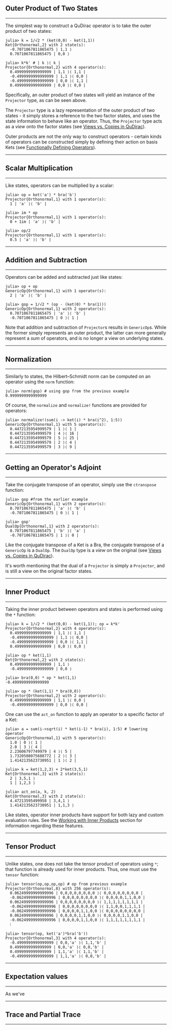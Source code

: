 ## Outer Product of Two States
---

The simplest way to construct a QuDirac operator is to take the outer product of two states:

```
julia> k = 1/√2 * (ket(0,0) - ket(1,1))
Ket{Orthonormal,2} with 2 state(s):
  -0.7071067811865475 | 1,1 ⟩
  0.7071067811865475 | 0,0 ⟩

julia> k*k' # | k ⟩⟨ k |
Projector{Orthonormal,2} with 4 operator(s):
  0.4999999999999999 | 1,1 ⟩⟨ 1,1 |
  -0.4999999999999999 | 1,1 ⟩⟨ 0,0 |
  -0.4999999999999999 | 0,0 ⟩⟨ 1,1 |
  0.4999999999999999 | 0,0 ⟩⟨ 0,0 |
```

Specifically, an outer product of two states will yield an instance of the `Projector` type, as can be seen above. 

The `Projector` type is a lazy representation of the outer product of two states - it simply stores a reference to 
the two factor states, and uses the state information to behave like an operator. Thus, the `Projector` type acts as 
a *view* onto the factor states (see [Views vs. Copies in QuDirac](view_copy.md)). 

Outer products are not the only way to construct operators - certain kinds of operators can be constructed simply by 
defining their action on basis Kets (see [Functionally Defining Operators](func_op_def.md)).

---
## Scalar Multiplication
---

Like states, operators can be multiplied by a scalar: 

```
julia> op = ket('a') * bra('b')
Projector{Orthonormal,1} with 1 operator(s):
  1 | 'a' ⟩⟨ 'b' |

julia> im * op
Projector{Orthonormal,1} with 1 operator(s):
  0 + 1im | 'a' ⟩⟨ 'b' |

julia> op/2
Projector{Orthonormal,1} with 1 operator(s):
  0.5 | 'a' ⟩⟨ 'b' |
```
---
## Addition and Subtraction
---

Operators can be added and subtracted just like states:

```
julia> op + op
GenericOp{Orthonormal,1} with 1 operator(s):
  2 | 'a' ⟩⟨ 'b' |

julia> gop = 1/√2 * (op - (ket(0) * bra(1)))
GenericOp{Orthonormal,1} with 2 operator(s):
  0.7071067811865475 | 'a' ⟩⟨ 'b' |
  -0.7071067811865475 | 0 ⟩⟨ 1 |
```

Note that addition and subtraction of `Projector`s results in `GenericOp`s. While the former
simply represents an outer product, the latter can more generally represent a *sum* of operators, 
and is no longer a view on underlying states.

---
## Normalization
---

Similarly to states, the Hilbert–Schmidt norm can be computed on an operator using the `norm` function:

```
julia> norm(gop) # using gop from the previous example
0.9999999999999999
```

Of course, the `normalize` and `normalize!` functions are provided for operators:

```
julia> normalize!(sum(i -> ket(i) * bra(i^2), 1:5))
GenericOp{Orthonormal,1} with 5 operator(s):
  0.4472135954999579 | 1 ⟩⟨ 1 |
  0.4472135954999579 | 4 ⟩⟨ 16 |
  0.4472135954999579 | 5 ⟩⟨ 25 |
  0.4472135954999579 | 2 ⟩⟨ 4 |
  0.4472135954999579 | 3 ⟩⟨ 9 |
```

---
## Getting an Operator's Adjoint
---

Take the conjugate transpose of an operator, simply use the `ctranspose` function:

```
julia> gop #from the earlier example
GenericOp{Orthonormal,1} with 2 operator(s):
  0.7071067811865475 | 'a' ⟩⟨ 'b' |
  -0.7071067811865475 | 0 ⟩⟨ 1 |

julia> gop'
DualOp{Orthonormal,1} with 2 operator(s):
  0.7071067811865475 | 'b' ⟩⟨ 'a' |
  -0.7071067811865475 | 1 ⟩⟨ 0 |
```

Like the conjugate transpose of a Ket is a Bra, the conjugate transpose of a `GenericOp` is a `DualOp`.
The `DualOp` type is a *view* on the original (see [Views vs. Copies in QuDirac](view_copy.md)). 

It's worth mentioning that the dual of a `Projector` is simply a `Projector`, and is still a view on 
the original factor states.

---
## Inner Product
---

Taking the inner product between operators and states is 
performed using the `*` function:

```
julia> k = 1/√2 * (ket(0,0) - ket(1,1)); op = k*k'
Projector{Orthonormal,2} with 4 operator(s):
  0.4999999999999999 | 1,1 ⟩⟨ 1,1 |
  -0.4999999999999999 | 1,1 ⟩⟨ 0,0 |
  -0.4999999999999999 | 0,0 ⟩⟨ 1,1 |
  0.4999999999999999 | 0,0 ⟩⟨ 0,0 |

julia> op * ket(1,1)
Ket{Orthonormal,2} with 2 state(s):
  0.4999999999999999 | 1,1 ⟩
  -0.4999999999999999 | 0,0 ⟩

julia> bra(0,0) * op * ket(1,1)
-0.4999999999999999

julia> op * (ket(1,1) * bra(0,0))
Projector{Orthonormal,2} with 2 operator(s):
  0.4999999999999999 | 1,1 ⟩⟨ 0,0 |
  -0.4999999999999999 | 0,0 ⟩⟨ 0,0 |
```

One can use the `act_on` function to apply an operator to a specific factor of a Ket:

```
julia> a = sum(i->sqrt(i) * ket(i-1) * bra(i), 1:5) # lowering operator
GenericOp{Orthonormal,1} with 5 operator(s):
  1.0 | 0 ⟩⟨ 1 |
  2.0 | 3 ⟩⟨ 4 |
  2.23606797749979 | 4 ⟩⟨ 5 |
  1.7320508075688772 | 2 ⟩⟨ 3 |
  1.4142135623730951 | 1 ⟩⟨ 2 |

julia> k = ket(1,2,3) + 2*ket(3,5,1)
Ket{Orthonormal,3} with 2 state(s):
  2 | 3,5,1 ⟩
  1 | 1,2,3 ⟩

julia> act_on(a, k, 2)
Ket{Orthonormal,3} with 2 state(s):
  4.47213595499958 | 3,4,1 ⟩
  1.4142135623730951 | 1,1,3 ⟩
```

Like states, operator inner products have support for both lazy and custom evaluation rules. 
See the [Working with Inner Products](inner_products.md) section for information 
regarding these features.

---
## Tensor Product
---

Unlike states, one does not take the tensor product of operators using `*`; that function is
already used for inner products. Thus, one must use the `tensor` function:

```
julia> tensor(op,op,op,op) # op from previous example
Projector{Orthonormal,8} with 256 operator(s):
  0.06249999999999996 | 0,0,0,0,0,0,0,0 ⟩⟨ 0,0,0,0,0,0,0,0 |
  -0.06249999999999996 | 0,0,0,0,0,0,0,0 ⟩⟨ 0,0,0,0,1,1,0,0 |
  0.06249999999999996 | 0,0,0,0,0,0,0,0 ⟩⟨ 1,1,1,1,1,1,1,1 |
  -0.06249999999999996 | 0,0,0,0,0,0,0,0 ⟩⟨ 1,1,0,0,1,1,1,1 |
  -0.06249999999999996 | 0,0,0,0,1,1,0,0 ⟩⟨ 0,0,0,0,0,0,0,0 |
  0.06249999999999996 | 0,0,0,0,1,1,0,0 ⟩⟨ 0,0,0,0,1,1,0,0 |
  -0.06249999999999996 | 0,0,0,0,1,1,0,0 ⟩⟨ 1,1,1,1,1,1,1,1 |
  ⁞

julia> tensor(op, ket('a')*bra('b'))
Projector{Orthonormal,3} with 4 operator(s):
  -0.4999999999999999 | 0,0,'a' ⟩⟨ 1,1,'b' |
  0.4999999999999999 | 0,0,'a' ⟩⟨ 0,0,'b' |
  0.4999999999999999 | 1,1,'a' ⟩⟨ 1,1,'b' |
  -0.4999999999999999 | 1,1,'a' ⟩⟨ 0,0,'b' |
```

---
## Expectation values
---

As we've

---
## Trace and Partial Trace
---

